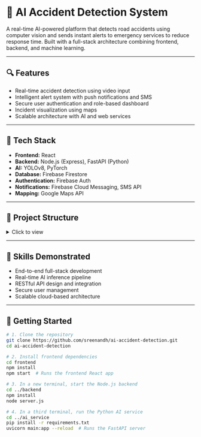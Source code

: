 # 🚧 AI Accident Detection System

A real-time AI-powered platform that detects road accidents using computer vision and sends instant alerts to emergency services to reduce response time. Built with a full-stack architecture combining frontend, backend, and machine learning.

---

## 🔍 Features

- Real-time accident detection using video input
- Intelligent alert system with push notifications and SMS
- Secure user authentication and role-based dashboard
- Incident visualization using maps
- Scalable architecture with AI and web services

---

## 🧰 Tech Stack

- **Frontend:** React
- **Backend:** Node.js (Express), FastAPI (Python)
- **AI:** YOLOv8, PyTorch
- **Database:** Firebase Firestore
- **Authentication:** Firebase Auth
- **Notifications:** Firebase Cloud Messaging, SMS API
- **Mapping:** Google Maps API

---

## 📁 Project Structure

<details>
<summary>Click to view</summary>
ai-accident-detection-system/
  frontend/                  # React UI with Material UI
    components/
    pages/
    App.js
    index.js
    package.json

  backend/                   # Node.js API server
    routes/
    controllers/
    server.js
    package.json

  ai_service/                # FastAPI + YOLOv8 ML models
    detection.py
    model/
    main.py
    requirements.txt

  firebase/                  # Firebase setup
    auth/
    firestore/

  public_assets/             # Static files like logo, favicon
    favicon.ico
    index.html

  .gitignore
  README.md

</details>

---

## 🧠 Skills Demonstrated

- End-to-end full-stack development
- Real-time AI inference pipeline
- RESTful API design and integration
- Secure user management
- Scalable cloud-based architecture

---

## 🚀 Getting Started

```bash
# 1. Clone the repository
git clone https://github.com/sreenandh/ai-accident-detection.git
cd ai-accident-detection

# 2. Install frontend dependencies
cd frontend
npm install
npm start  # Runs the frontend React app

# 3. In a new terminal, start the Node.js backend
cd ../backend
npm install
node server.js

# 4. In a third terminal, run the Python AI service
cd ../ai_service
pip install -r requirements.txt
uvicorn main:app --reload  # Runs the FastAPI server
